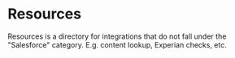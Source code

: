 # Resources

Resources is a directory for integrations that do not fall under the "Salesforce" category.
E.g. content lookup, Experian checks, etc.
